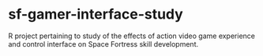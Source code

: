 # sf-gamer-interface-study
R project pertaining to study of the effects of action video game experience and control interface on Space Fortress skill development.
